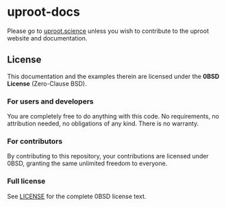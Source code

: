 # uproot-docs

Please go to [uproot.science](https://uproot.science/) unless you wish to contribute to the uproot website and documentation.

## License

This documentation and the examples therein are licensed under the **0BSD License** (Zero-Clause BSD).

### For users and developers

You are completely free to do anything with this code. No requirements, no attribution needed, no obligations of any kind. There is no warranty.

### For contributors

By contributing to this repository, your contributions are licensed under 0BSD, granting the same unlimited freedom to everyone.

### Full license

See [LICENSE](LICENSE) for the complete 0BSD license text.
